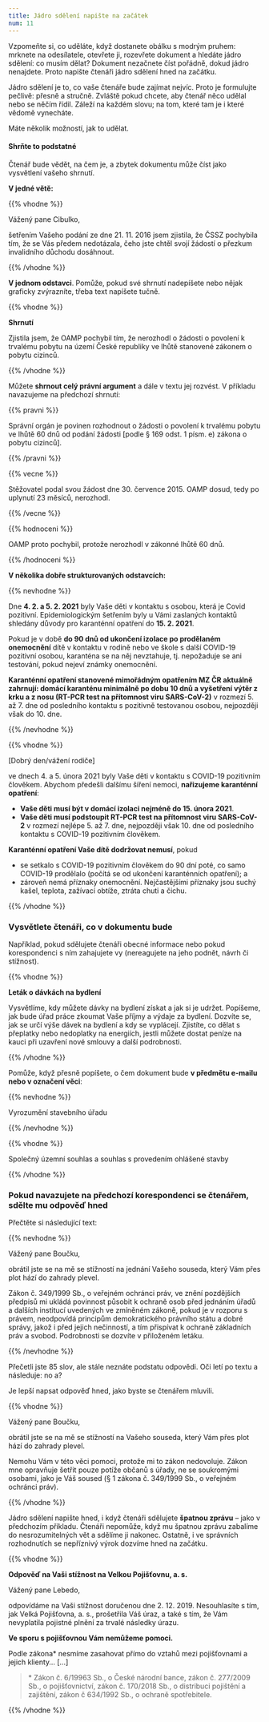 ```yaml
---
title: Jádro sdělení napište na začátek
num: 11
---
```

Vzpomeňte si, co uděláte, když dostanete obálku s modrým pruhem: mrknete na odesílatele, otevřete ji, rozevřete dokument a hledáte jádro sdělení: co musím dělat? Dokument nezačnete číst pořádně, dokud jádro nenajdete. Proto napište čtenáři jádro sdělení hned na začátku.

Jádro sdělení je to, co vaše čtenáře bude zajímat nejvíc. Proto je formulujte pečlivě: přesně a stručně. Zvláště pokud chcete, aby čtenář něco udělal nebo se něčím řídil. Záleží na každém slovu; na tom, které tam je i které vědomě vynecháte.

Máte několik možností, jak to udělat.

#### Shrňte to podstatné

Čtenář bude vědět, na čem je, a zbytek dokumentu může číst jako vysvětlení vašeho shrnutí.

**V jedné větě:**

{{% vhodne %}}

Vážený pane Cibulko,

šetřením Vašeho podání ze dne 21. 11. 2016 jsem zjistila, že ČSSZ pochybila tím, že se Vás předem nedotázala, čeho jste chtěl svojí žádostí o přezkum invalidního důchodu dosáhnout.

{{% /vhodne %}}

**V jednom odstavci**. Pomůže, pokud své shrnutí nadepíšete nebo nějak graficky zvýrazníte, třeba text napíšete tučně.

{{% vhodne %}}

**Shrnutí**

Zjistila jsem, že OAMP pochybil tím, že nerozhodl o žádosti o povolení k trvalému pobytu na území České republiky ve lhůtě stanovené zákonem o pobytu cizinců.

{{% /vhodne %}}

Můžete **shrnout celý právní argument** a dále v textu jej rozvést. V příkladu navazujeme na předchozí shrnutí:

{{% pravni %}}

Správní orgán je povinen rozhodnout o žádosti o povolení k trvalému pobytu ve lhůtě 60 dnů od podání žádosti \[podle § 169 odst. 1 písm. e) zákona o pobytu cizinců].

{{% /pravni %}}

{{% vecne %}}

Stěžovatel podal svou žádost dne 30. července 2015. OAMP dosud, tedy po uplynutí 23 měsíců, nerozhodl.

{{% /vecne %}}

{{% hodnoceni %}}

OAMP proto pochybil, protože nerozhodl v zákonné lhůtě 60 dnů.

{{% /hodnoceni %}}

**V několika dobře strukturovaných odstavcích:**

{{% nevhodne %}}

Dne **4. 2. a 5. 2. 2021** byly Vaše děti v kontaktu s osobou, která je Covid pozitivní. Epidemiologickým šetřením byly u Vámi zaslaných kontaktů shledány důvody pro karanténní opatření do **15. 2. 2021**.

Pokud je v době **do 90 dnů od ukončení izolace po prodělaném onemocnění** dítě v kontaktu v rodině nebo ve škole s další COVID-19 pozitivní osobou, karanténa se na něj nevztahuje, tj. nepožaduje se ani testování, pokud nejeví známky onemocnění.

**Karanténní opatření stanovené mimořádným opatřením MZ ČR aktuálně zahrnují: domácí karanténu minimálně po dobu 10 dnů a vyšetření výtěr z krku a z nosu (RT-PCR test na přítomnost viru SARS-CoV-2)** v rozmezí 5. až 7. dne od posledního kontaktu s pozitivně testovanou osobou, nejpozději však do 10. dne.

{{% /nevhodne %}}

{{% vhodne %}}

\[Dobrý den/vážení rodiče]

ve dnech 4. a 5. února 2021 byly Vaše děti v kontaktu s COVID-19 pozitivním člověkem. Abychom předešli dalšímu šíření nemoci, **nařizujeme karanténní opatření**:

* **Vaše děti musí být v domácí izolaci nejméně do 15. února 2021**.
* **Vaše děti musí podstoupit RT-PCR test na přítomnost viru SARS-CoV-2** v rozmezí nejlépe 5. až 7. dne, nejpozději však 10. dne od posledního kontaktu s COVID-19 pozitivním člověkem.

**Karanténní opatření Vaše dítě dodržovat nemusí**, pokud

* se setkalo s COVID-19 pozitivním člověkem do 90 dní poté, co samo COVID-19 prodělalo (počítá se od ukončení karanténních opatření); a
* zároveň nemá příznaky onemocnění. Nejčastějšími příznaky jsou suchý kašel, teplota, zažívací obtíže, ztráta chuti a čichu.

{{% /vhodne %}}

### Vysvětlete čtenáři, co v dokumentu bude

Například, pokud sdělujete čtenáři obecné informace nebo pokud korespondenci s ním zahajujete vy (nereagujete na jeho podnět, návrh či stížnost).

{{% vhodne %}}

**Leták o dávkách na bydlení**

Vysvětlíme, kdy můžete dávky na bydlení získat a jak si je udržet. Popíšeme, jak bude úřad práce zkoumat Vaše příjmy a výdaje za bydlení. Dozvíte se, jak se určí výše dávek na bydlení a kdy se vyplácejí. Zjistíte, co dělat s přeplatky nebo nedoplatky na energiích, jestli můžete dostat peníze na kauci při uzavření nové smlouvy a další podrobnosti.

{{% /vhodne %}}

Pomůže, když přesně popíšete, o čem dokument bude **v předmětu e-mailu nebo v označení věci**:

{{% nevhodne %}}

Vyrozumění stavebního úřadu

{{% /nevhodne %}}

{{% vhodne %}}

Společný územní souhlas a souhlas s provedením ohlášené stavby

{{% /vhodne %}}

### Pokud navazujete na předchozí korespondenci se čtenářem, sdělte mu odpověď hned

Přečtěte si následující text:

{{% nevhodne %}}

Vážený pane Boučku,

obrátil jste se na mě se stížností na jednání Vašeho souseda, který Vám přes plot hází do zahrady plevel.

Zákon č. 349/1999 Sb., o veřejném ochránci práv, ve znění pozdějších předpisů mi ukládá povinnost působit k ochraně osob před jednáním úřadů a dalších institucí uvedených ve zmíněném zákoně, pokud je v rozporu s právem, neodpovídá principům demokratického právního státu a dobré správy, jakož i před jejich nečinností, a tím přispívat k ochraně základních práv a svobod. Podrobnosti se dozvíte v přiloženém letáku.

{{% /nevhodne %}}

Přečetli jste 85 slov, ale stále neznáte podstatu odpovědi. Oči letí po textu a následuje: no a?

Je lepší napsat odpověď hned, jako byste se čtenářem mluvili.

{{% vhodne %}}

Vážený pane Boučku,

obrátil jste se na mě se stížností na Vašeho souseda, který Vám přes plot hází do zahrady plevel.

Nemohu Vám v této věci pomoci, protože mi to zákon nedovoluje. Zákon mne opravňuje šetřit pouze potíže občanů s úřady, ne se soukromými osobami, jako je Váš soused (§ 1 zákona č. 349/1999 Sb., o veřejném ochránci práv).

{{% /vhodne %}}

Jádro sdělení napište hned, i když čtenáři sdělujete **špatnou zprávu** – jako v předchozím příkladu. Čtenáři nepomůže, když mu špatnou zprávu zabalíme do nesrozumitelných vět a sdělíme ji nakonec. Ostatně, i ve správních rozhodnutích se nepříznivý výrok dozvíme hned na začátku.

{{% vhodne %}}

**Odpověď na Vaši stížnost na Velkou Pojišťovnu, a. s.**

Vážený pane Lebedo,

odpovídáme na Vaši stížnost doručenou dne 2. 12. 2019. Nesouhlasíte s tím, jak Velká Pojišťovna, a. s., prošetřila Váš úraz, a také s tím, že Vám nevyplatila pojistné plnění za trvalé následky úrazu.

**Ve sporu s pojišťovnou Vám nemůžeme pomoci.**

Podle zákona* nesmíme zasahovat přímo do vztahů mezi pojišťovnami a jejich klienty… \[…]

> \* Zákon č. 6/19963 Sb., o České národní bance, zákon č. 277/2009 Sb., o pojišťovnictví, zákon č. 170/2018 Sb., o distribuci pojištění a zajištění, zákon č 634/1992 Sb., o ochraně spotřebitele.

{{% /vhodne %}}
